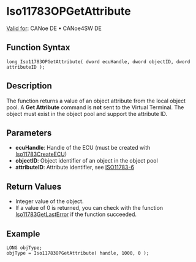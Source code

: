 # Iso11783OPGetAttribute

[Valid for](../../../../Shared/FeatureAvailability.md):  CANoe DE • CANoe4SW DE

## Function Syntax

```plaintext
long Iso11783OPGetAttribute( dword ecuHandle, dword objectID, dword attributeID );
```

## Description

The function returns a value of an object attribute from the local object pool. A **Get Attribute** command is **not** sent to the Virtual Terminal. The object must exist in the object pool and support the attribute ID.

## Parameters

- **ecuHandle**: Handle of the ECU (must be created with [Iso11783CreateECU](CAPLfunctionIso11783CreateECU.md))
- **objectID**: Object identifier of an object in the object pool
- **attributeID**: Attribute identifier, see [ISO11783-6](../../../../CANoeCANalyzer/ISO11783/iso11783basics/documentsISO11783.md)

## Return Values

- Integer value of the object.
- If a value of 0 is returned, you can check with the function [Iso11783GetLastError](CAPLfunctionIso11783Getlasterror.md) if the function succeeded.

## Example

```plaintext
LONG objType;
objType = Iso11783OPGetAttribute( handle, 1000, 0 );
```
